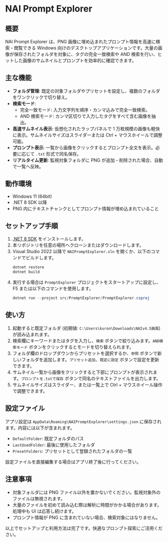 # NAI Prompt Explorer

## 概要
NAI Prompt Explorer は、PNG 画像に埋め込まれたプロンプト情報を高速に検索・閲覧できる Windows 向けのデスクトップアプリケーションです。大量の画像が保存されたフォルダを対象に、タグの完全一致検索や AND 検索を行い、ヒットした画像のサムネイルとプロンプトを効率的に確認できます。

## 主な機能
- **フォルダ管理**: 既定の対象フォルダやプリセットを設定し、複数のフォルダをワンクリックで切り替え。
- **検索モード**:
  - 完全一致モード: 入力文字列を順序・カンマ込みで完全一致検索。
  - AND 検索モード: カンマ区切りで入力したタグをすべて含む画像を抽出。
- **高速サムネイル表示**: 仮想化されたラップパネルで 1 万枚規模の画像も軽快に表示。サムネイルサイズはスライダーまたは Ctrl + マウスホイールで調整可能。
- **プロンプト表示**: 一覧から画像をクリックするとプロンプト全文を表示。必要に応じて `.txt` 形式で同名保存。
- **リアルタイム更新**: 監視対象フォルダに PNG が追加・削除された場合、自動で一覧へ反映。

## 動作環境
- Windows 11 (64bit)
- .NET 8 SDK 以降
- PNG 内にテキストチャンクとしてプロンプト情報が埋め込まれていること

## セットアップ手順
1. [.NET 8 SDK](https://dotnet.microsoft.com/) をインストールします。
2. 本リポジトリを任意の場所へクローンまたはダウンロードします。
3. Visual Studio 2022 以降で `NAIPromptExplorer.sln` を開くか、以下のコマンドでビルドします。
   ```powershell
   dotnet restore
   dotnet build
   ```
4. 実行する場合は `PromptExplorer` プロジェクトをスタートアップに設定し、F5 または以下のコマンドを使用します。
   ```powershell
   dotnet run --project src/PromptExplorer/PromptExplorer.csproj
   ```

## 使い方
1. 起動すると既定フォルダ (初期値: `C:\Users\kuron\Downloads\NAIv4.5画風`) が読み込まれます。
2. 検索欄にキーワードまたはタグを入力し、`検索` ボタンで絞り込みます。`AND検索モード` ボタンをクリックするとモードを切り替えられます。
3. フォルダ欄のドロップダウンからプリセットを選択するか、`参照` ボタンで新しいフォルダを追加します。`プリセット追加`、`既定に設定` ボタンで設定を更新できます。
4. サムネイル一覧から画像をクリックすると下部にプロンプトが表示されます。`プロンプトを.txtで保存` ボタンで同名のテキストファイルを出力します。
5. サムネイルサイズはスライダー、または一覧上で Ctrl + マウスホイール操作で調整できます。

## 設定ファイル
アプリ設定は `AppData\Roaming\NAIPromptExplorer\settings.json` に保存されます。内容には以下が含まれます。
- `DefaultFolder`: 既定フォルダのパス
- `LastUsedFolder`: 最後に使用したフォルダ
- `PresetFolders`: プリセットとして登録されたフォルダの一覧

設定ファイルを直接編集する場合はアプリ終了後に行ってください。

## 注意事項
- 対象フォルダには PNG ファイル以外を置かないでください。監視対象外のファイルは無視されます。
- 大量のファイルを初めて読み込む際は解析に時間がかかる場合があります。処理中も UI は応答し続けます。
- プロンプト情報が PNG に含まれていない場合、検索対象にはなりません。

以上でセットアップと利用方法は完了です。快適なプロンプト探索にご活用ください。
